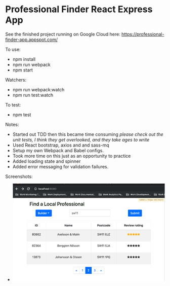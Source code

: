 # Professional Finder React Express App

See the finished project running on Google Cloud here: https://professional-finder-app.appspot.com/

To use:
- npm install
- npm run webpack
- npm start

Watchers:
- npm run webpack:watch
- npm run test:watch

To test:
- npm test

Notes:
- Started out TDD then this became time consuming *please check out the unit tests, I think they get overlooked, and they take ages to write*
- Used React bootstrap, axios and and sass-mq
- Setup my own Webpack and Babel configs.
- Took more time on this just as an opportunity to practice
- Added loading state and spinner
- Added error messaging for validation failures.

Screenshots:
- ![Example Search Results](example_results.png)
